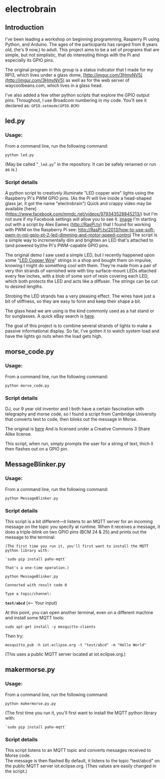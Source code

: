 # electrobrain
## Introduction
I've been leading a workshop on beginning programming, Rasperry Pi using Python, and Arduino.  The ages of the participants has ranged from 8 years old, (he's 9 now,) to adult.  This project aims to be a set of programs that are simple, but not simplistic, that do interesting things with the Pi and especially its GPIO pins. 

The original program in this group is a status indicator that I made for my RPi3, which lives under a glass dome, [http://imgur.com/3HmyNV5](http://imgur.com/3HmyNV5) as well as for the web server of waycoolbeans.com, which lives in a glass head. 

I've also added a few other python scripts that explore the GPIO output pins. Throughout, I use Broadcom numbering in my code. You'll see it declared as: `GPIO.setmode(GPIO.BCM) `
## led.py
### Usage:
From a command line, run the following command:

`python led.py`


(May be called "`_led.py`" in the repository. It can be safely renamed or run as is.)

### Script details
A python script to creatively illuminate "LED copper wire" lights using the Raspberry Pi's PWM GPIO pins. (As the Pi will live inside a head-shaped glass jar, it got the name "electrobrain")
Quick and crappy video may be available [here] (https://www.facebook.com/mmdc.net/videos/979343528845213/) but I'm not sure if my Facebook settings will allow you to see it.
[image](electrobrain.jpeg)
I'm starting out with a script by Alex Eames (http://RasPi.tv) that I found for working with PWM on the Raspberry Pi
	see: http://RasPi.tv/2013/how-to-use-soft-pwm-in-rpi-gpio-pt-2-led-dimming-and-motor-speed-control 
The script is a simple way to incrementally dim and brighten an LED that's attached to (and powered by)the Pi's PWM-capable GPIO pins.

The original demo I saw used a simple LED, but I recently happened upon some "[LED Copper Wire](http://www.ebay.com/itm/Warm-White-Battery-Powered-100LEDs-Copper-Wire-Xmas-Party-String-Fairy-Light-10M-/141768650258?hash=item210211ee12:g:K68AAOSwQPlV7khq)" strings in a shop and bought them on impulse, knowing I might do something cool with them.  They're made from a pair of very thin strands of varnished wire with tiny surface-mount LEDs attached every few inches, with a blob of some sort of resin covering each LED, which both protects the LED and acts like a diffuser. The strings can be cut to desired lengths.

Strobing the LED strands has a very pleasing effect. The wires have just a bit of stiffness, so they are easy to form and keep their shape a bit.

The glass head we are using is the kind commonly used as a hat stand or for sunglasses.  A quick eBay search is [here](http://www.ebay.com/sch/i.html?_odkw=hollow+glass+head&_osacat=0&_from=R40&_trksid=p2045573.m570.l1313.TR0.TRC0.H0.Xhollow+glass+mannequin+head.TRS0&_nkw=hollow+glass+mannequin+head&_sacat=0).


The goal of this project is to combine several strands of lights to make a passive informational display. So far, I've gotten it to watch system load and have the lights go nuts when the load gets high.

## morse_code.py
### Usage:
From a command line, run the following command:

`python morse_code.py`

### Script details
DJ, our 9 year old inventor and I both have a certain fascination with telegraphy and morse code, so I found a script from Cambridge University that converts text to code, then blinks out the message in Morse.  

The original is [here](https://www.cl.cam.ac.uk/projects/raspberrypi/tutorials/robot/resources/morse_code.py) And is licensed under a Creative Commons 3 Share Alike license.

This script, when run, simply prompts the user for a string of text, thich it then flashes out on a GPIO pin.

## MessageBlinker.py
### Usage:
From a command line, run the following command:

`python MessageBlinker.py`

### Script details
This script is a bit different—it listens to an MQTT server for an incoming message on the topic you specify at runtime.  When it receives a message, it does a triple-blink on two GPIO pins (BCM 24 & 25) and prints out the message to the terminal:

	(The first time you run it, you'll first want to install the MQTT python library with:
	
	`sudo pip install paho-mqtt`
	
	That's a one-time operation.)

`python MessageBlinker.py`

`Connected with result code 0`

`Type a topic/channel:`

**`test/abcd`** (<-- Your input)

At this point, you can open another terminal, even on a different machine and install some MQTT tools:

`sudo apt-get install -y mosquitto-clients`

Then try:

`mosquitto_pub -h iot.eclipse.org -t "test/abcd" -m "Hello World"`

(This uses a public MQTT server located at iot.eclipse.org.)

## makermorse.py
### Usage:
From a command line, run the following command:

`python makermorse.py.py`

(The first time you run it, you'll first want to install the MQTT python library with:
	
	`sudo pip install paho-mqtt`

### Script details

This script listens to an MQTT topic and converts messages received to Morse code.  
The message is then flashed 
By default, it listens to the topic "test/abcd" on the public MQTT server iot.eclipse.org. (Thes values are easily changed in the script.)
